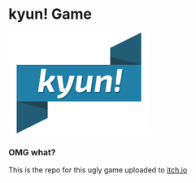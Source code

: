 # kyun! Game

![](logo.png)

### OMG what?

This is the repo for this ugly game uploaded to [itch.io](https://fabistark.itch.io/kyun)
